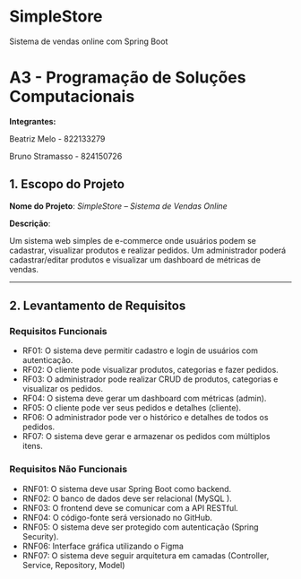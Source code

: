 # SimpleStore
Sistema de vendas online com Spring Boot

# A3 - Programação de Soluções Computacionais

**Integrantes:**

Beatriz Melo - 822133279

Bruno Stramasso - 824150726

## 1. **Escopo do Projeto**

**Nome do Projeto**: *SimpleStore – Sistema de Vendas Online*

**Descrição**:

Um sistema web simples de e-commerce onde usuários podem se cadastrar, visualizar produtos e realizar pedidos. Um administrador poderá cadastrar/editar produtos e visualizar um dashboard de métricas de vendas.

---

## 2. **Levantamento de Requisitos**

### Requisitos Funcionais

- RF01: O sistema deve permitir cadastro e login de usuários com autenticação.
- RF02: O cliente pode visualizar produtos, categorias e fazer pedidos.
- RF03: O administrador pode realizar CRUD de produtos, categorias e visualizar os pedidos.
- RF04: O sistema deve gerar um dashboard com métricas (admin).
- RF05: O cliente pode ver seus pedidos e detalhes (cliente).
- RF06: O administrador pode ver o histórico e detalhes de todos os pedidos.
- RF07: O sistema deve gerar e armazenar os pedidos com múltiplos itens.

### Requisitos Não Funcionais

- RNF01: O sistema deve usar Spring Boot como backend.
- RNF02: O banco de dados deve ser relacional (MySQL ).
- RNF03: O frontend deve se comunicar com a API RESTful.
- RNF04: O código-fonte será versionado no GitHub.
- RNF05: O sistema deve ser protegido com autenticação (Spring Security).
- RNF06: Interface gráfica utilizando o Figma
- RNF07:  O sistema deve seguir arquitetura em camadas (Controller, Service, Repository, Model)
